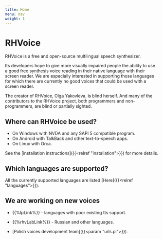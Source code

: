 ```yaml
---
title: Home
menu: nav
weight: 1
---
```


# RHVoice

RHVoice is a free and open-source multilingual speech synthesizer.

Its developers hope to give more visually impaired people the ability
to use a good free synthesis voice reading in their native language
with their screen reader. We are especially interested in supporting
those languages for which there are currently no good voices that
could be used with a screen reader.

The creator of RHVoice, Olga Yakovleva, is blind herself. And many of
the contributors to the RHVoice project, both programmers and
non-programmers, are blind or partially sighted.

## Where can RHVoice be used?

* On Windows with NVDA and any SAPI 5 compatible program.
* On Android with TalkBack and other text-to-speech apps.
* On Linux with Orca.

See the [installation instructions]({{<relref "installation">}}) for
more details.

## Which languages are supported?

All the currently supported languages are listed [Here]({{<relref "languages">}}).

## We are working on new voices

* {{%lpLink%}}  \- languages with poor existing tts support.

* {{%rhvLabLink%}}  \- Russian and other languages.

* [Polish voices development team]({{<param "urls.pl">}}).

